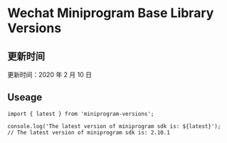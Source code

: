# Wechat Miniprogram Base Library Versions

## 更新时间

更新时间：2020 年 2 月 10 日

## Useage

```
import { latest } from 'miniprogram-versions';

console.log('The latest version of miniprogram sdk is: ${latest}');
// The latest version of miniprogram sdk is: 2.10.1
```
